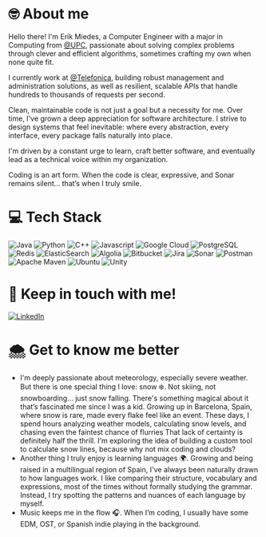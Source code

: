 # 🤓 About me
Hello there! I'm Erik Miedes, a Computer Engineer with a major in Computing from [@UPC](https://github.com/UPC), passionate about solving complex problems through clever and efficient algorithms, sometimes crafting my own when none quite fit.

I currently work at [@Telefonica](https://github.com/Telefonica), building robust management and administration solutions, as well as resilient, scalable APIs that handle hundreds to thousands of requests per second.

Clean, maintainable code is not just a goal but a necessity for me. Over time, I've grown a deep appreciation for software architecture. I strive to design systems that feel inevitable: where every abstraction, every interface, every package falls naturally into place.

I'm driven by a constant urge to learn, craft better software, and eventually lead as a technical voice within my organization.

Coding is an art form. When the code is clear, expressive, and Sonar remains silent... that’s when I truly smile.

# 💻 Tech Stack
![Java](https://img.shields.io/badge/Java-ED8B00?style=flat&logo=coffeescript&logoColor=white)
![Python](https://img.shields.io/badge/Python-3776AB?style=flat&logo=python&logoColor=white)
![C++](https://img.shields.io/badge/C%2B%2B-00599C?style=flat&logo=c%2B%2B&logoColor=white)
![Javascript](https://img.shields.io/badge/JavaScript-323330?style=flat&logo=javascript&logoColor=F7DF1E)
![Google Cloud](https://img.shields.io/badge/Google_Cloud-4285F4?style=flat&logo=google-cloud&logoColor=white)
![PostgreSQL](https://img.shields.io/badge/PostgreSQL-4169E1?style=flat&logo=postgresql&logoColor=white)
![Redis](https://img.shields.io/badge/redis-%23DD0031.svg?style=flat&logo=redis&logoColor=white)
![ElasticSearch](https://img.shields.io/badge/elasticsearch-%230377CC.svg?style=flat&logo=elasticsearch&logoColor=white)
![Algolia](https://img.shields.io/badge/Algolia-003DFF.svg?style=flat&logo=algolia&logoColor=white)
![Bitbucket](	https://img.shields.io/badge/Bitbucket-0052CC?style=flat&logo=bitbucket&logoColor=white)
![Jira](https://img.shields.io/badge/jira-%230A0FFF.svg?style=flat&logo=jira&logoColor=white)
![Sonar](https://img.shields.io/badge/SonarQube-FD3456?style=flat&logo=sonar&logoColor=white)
![Postman](https://img.shields.io/badge/Postman-FF6C37?style=flat&logo=postman&logoColor=white)
![Apache Maven](https://img.shields.io/badge/Apache%20Maven-C71A36?style=flat&logo=apachemaven&logoColor=white)
![Ubuntu](https://img.shields.io/badge/Ubuntu-E95420?style=flat&logo=ubuntu&logoColor=white)
![Unity](https://img.shields.io/badge/Unity-FFFFFF?style=flat&logo=unity&logoColor=black)

# 🔗 Keep in touch with me!
[![LinkedIn](https://img.shields.io/badge/LinkedIn-0A66C2?style=flat&logo=linkedin&logoColor=white)](https://www.linkedin.com/in/erik-miedes-bragado/)

# 🌨 Get to know me better
- I'm deeply passionate about meteorology, especially severe weather. But there is one special thing I love: snow ❄️.
Not skiing, not snowboarding... just snow falling. There's something magical about it that’s fascinated me since I was a kid. Growing up in Barcelona, Spain, where snow is rare, made every flake feel like an event.
These days, I spend hours analyzing weather models, calculating snow levels, and chasing even the faintest chance of flurries That lack of certainty is definitely half the thrill.
I'm exploring the idea of building a custom tool to calculate snow lines, because why not mix coding and clouds?
- Another thing I truly enjoy is learning languages 🌍. Growing and being raised in a multilingual region of Spain, I've always been naturally drawn to how languages work. I like comparing their structure, vocabulary and expressions, most of the times without formally studying the grammar. Instead, I try spotting the patterns and nuances of each language by myself.
- Music keeps me in the flow 🎧. When I’m coding, I usually have some EDM, OST, or Spanish indie playing in the background.
<!--
**EspaCoder/EspaCoder** is a ✨ _special_ ✨ repository because its `README.md` (this file) appears on your GitHub profile.

Here are some ideas to get you started:

- 🔭 I’m currently working on ...
- 🌱 I’m currently learning ...
- 👯 I’m looking to collaborate on ...
- 🤔 I’m looking for help with ...
- 💬 Ask me about ...
- 📫 How to reach me: ...
- 😄 Pronouns: ...
- ⚡ Fun fact: ...
-->
